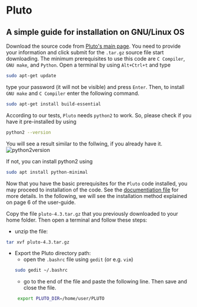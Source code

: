 # Pluto
## A simple guide for installation on GNU/Linux OS

Download the source code from [Pluto's main page](http://plutocode.ph.unito.it/download.html). You need to provide your information and click submit for the `.tar.gz` source file start downloading. The minimum prerequisites to use this code are `C Compiler`, `GNU make`, and `Python`.
Open a terminal by using `Alt+Ctrl+t` and type

```sh
sudo apt-get update
````
type your password (it will not be visible) and press `Enter`. Then, to install `GNU make` and `C Compiler` enter the following command.
```sh
sudo apt-get install build-essential
````
According to our tests, `Pluto` needs `python2` to work. So, please check if you have it pre-installed by using
```sh
python2 --version
````
You will see a result similar to the follwing, if you already have it.
![python2version](https://github.com/Shenavar/pics/blob/master/python.jpg)

If not, you can install python2 using
```sh
sudo apt install python-minimal
````
Now that you have the basic prerequisites for the `Pluto` code installed, you may proceed to installation of the code. See the  [documentiation file](http://plutocode.ph.unito.it/userguide.pdf) for more details. In the following, we will see the installation method explained on page 6 of the user-guide.  

Copy the file `pluto-4.3.tar.gz` that you previously downloaded to your home folder. Then open a terminal and follow these steps:
* unzip the file:
```sh
tar xvf pluto-4.3.tar.gz
````
* Export the Pluto directory path:
  * open the `.bashrc` file using `gedit` (or e.g. `vim`)
  ```sh
  sudo gedit ~/.bashrc 
  ````
  * go to the end of the file and paste the following line. Then save and close the file.
  ```sh
   export PLUTO_DIR=/home/user/PLUTO
  ````
  
